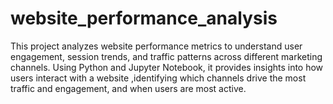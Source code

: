 # website_performance_analysis
This project analyzes website performance metrics to understand user engagement, session trends, and traffic patterns across different marketing channels. Using Python and Jupyter Notebook, it provides insights into how users interact with a website ,identifying which channels drive the most traffic and engagement, and when users are most active.
